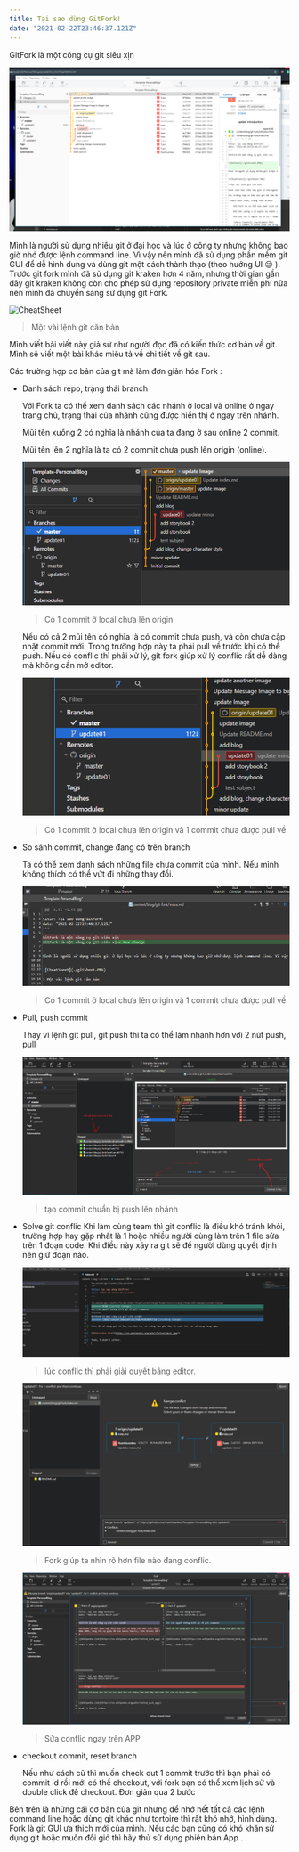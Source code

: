 ```yaml
---
title: Tại sao dùng GitFork!
date: "2021-02-22T23:46:37.121Z"
---
```


GitFork là một công cụ git siêu xịn



![Landing Page](./LandingPage.PNG)


Mình là người sử dụng nhiều git ở đại học và lúc ở công ty nhưng không bao giờ nhớ được lệnh command line. Vì vậy nên mình đã sử dụng phần mềm git GUI để dễ hình dung và dùng git một cách thành thạo (theo hướng UI 😉 ). Trước git fork mình đã sử dụng git kraken hơn 4 năm, nhưng thời gian gần đây git kraken không còn cho phép sử dụng repository private miễn phí nữa nên mình đã chuyển sang sử dụng git Fork.

![CheatSheet](https://res.cloudinary.com/practicaldev/image/fetch/s--oSaYKjJI--/c_limit%2Cf_auto%2Cfl_progressive%2Cq_auto%2Cw_880/https://pbs.twimg.com/media/EfwWEiHUcAEdzGB%3Fformat%3Djpg%26name%3Dlarge)

> Một vài lệnh git căn bản

Mình viết bài viết này giả sử như người đọc đã có kiến thức cơ bản về git. Mình sẽ viết một bài khác miêu tả về chi tiết về git sau.

Các trường hợp cơ bản của git mà làm đơn giản hóa Fork :

- Danh sách repo, trạng thái branch

    Với Fork ta có thể xem danh sách các nhánh ở local và online ở ngay trang chủ, trạng thái của nhánh cũng được hiển thị ở ngay trên nhánh.

    Mũi tên xuống 2 có nghĩa là nhánh của ta đang ở sau online 2 commit.

    Mũi tên lên 2 nghĩa là ta có 2 commit chưa push lên origin (online).
    
    ![Have Commit](./haveCommit.PNG)
    > Có 1 commit ở local chưa lên origin

    Nếu có cả 2 mũi tên có nghĩa là có commit chưa push, và còn chưa cập nhật commit mới. Trong trường hợp này ta phải pull về trước khi có thể push. Nếu có conflic thì phải xử lý, git fork giúp xử lý conflic rất dễ dàng mà không cần mở editor.

    ![Complex commit](./ComplexCommit.jpg)
    > Có 1 commit ở local chưa lên origin và 1 commit chưa được pull về

     

- So sánh commit, change đang có trên branch

    Ta có thể xem danh sách những file chưa commit của mình. Nếu mình không thích có thể vứt đi những thay đổi.

    ![Detail](./commitDetail.PNG)
    > Có 1 commit ở local chưa lên origin và 1 commit chưa được pull về

- Pull, push commit

    Thay vì lệnh git pull, git push thì ta có thể làm nhanh hơn với 2 nút push, pull

    ![Message Git](./commitMessage.PNG)
    > tạo commit chuẩn bị push lên nhánh

- Solve git conflic
   Khi làm cùng team thì git conflic là điều khó tránh khỏi, trường hợp hay gặp nhất là 1 hoặc nhiều người cùng làm trên 1 file sửa trên 1 đoạn code.
   Khi điều này xảy ra git sẽ để người dùng quyết định nên giữ đoạn nào.

    ![Git Solve](./gitSolve.PNG)
    > lúc conflic thì phải giải quyết bằng editor. 

    

    ![Fork Solve GUI](./forkSolve.PNG)
    > Fork giúp ta nhìn rõ hơn file nào đang conflic.  
    
    ![Git Solve GUI](./gitSolveGUI.PNG)
    > Sửa conflic ngay trên APP.

- checkout commit, reset branch

    Nếu như cách cũ thì muốn check out 1 commit trước thì bạn phải có commit id rồi mới có thể checkout, với fork bạn có thể xem lịch sử và double click để checkout. Đơn giản qua 2 bước

Bên trên là những cái cơ bản của git nhưng để nhớ hết tất cả các lệnh command line hoặc dùng git khác như tortoire thì rất khó nhớ, hình dùng. Fork là git GUI ưa thich mới của mình. Nếu các bạn cũng có khó khăn sử dụng git hoặc muốn đổi gió thì hãy thử sử dụng phiên bản App .